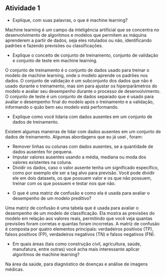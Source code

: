## Atividade 1

* Explique, com suas palavras, o que é machine learning?

Machine learning é um campo da inteligência artificial que se concentra no desenvolvimento de algoritmos e modelos que permitem as máquina aprenderem a partir de dados, seja eles rotulados ou não, identificando padrões e fazendo previsões ou classificações.

* Explique o conceito de conjunto de treinamento, conjunto de validação e
conjunto de teste em machine learning.

O conjunto de treinamento é o conjunto de dados usado para treinar o modelo de machine learning, onde o modelo aprende os padrões nos dados. O conjunto de validação é um subconjunto dos dados que não é usado durante o treinamento, mas sim para ajustar os hiperparâmetros do modelo e avaliar seu desempenho durante o processo de desenvolvimento. O conjunto de teste é um conjunto de dados separado que é usado para avaliar o desempenho final do modelo após o treinamento e a validação, informando o quão bem seu modelo está performando.

* Explique como você lidaria com dados ausentes em um conjunto de dados
de treinamento.

Existem algumas maneiras de lidar com dados ausentes em um conjunto de dados de treinamento. Algumas abordagens que eu já usei , foram:
  - Remover linhas ou colunas com dados ausentes, se a quantidade de dados ausentes for pequena.
  - Imputar valores ausentes usando a média, mediana ou moda dos valores existentes na coluna.
  - Dividir os dados, caso o valor ausente tenha um significado específico, como por exemplo ele ser a tag alvo para previsão. Você pode dividir ele em dois datasets, os que possuem valor e os que não possuem, treinar com os que possuem e testar nos que não.

* O que é uma matriz de confusão e como ela é usada para avaliar o
desempenho de um modelo preditivo?

Uma matriz de confusão é uma tabela que é usada para avaliar o desempenho de um modelo de classificação. Ela mostra as previsões do modelo em relação aos valores reais, permitindo que você veja quantas previsões foram corretas e quantas foram incorretas. A matriz de confusão é composta por quatro elementos principais: verdadeiros positivos (TP), falsos positivos (FP), verdadeiros negativos (TN) e falsos negativos (FN).

* Em quais áreas (tais como construção civil, agricultura, saúde, manufatura,
entre outras) você acha mais interessante aplicar algoritmos de machine
learning?

Na área da saúde, para diagnóstico de doenças e análise de imagens médicas.